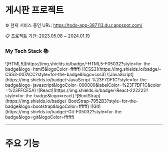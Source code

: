 # 게시판 프로젝트

⚙ 현재 서비스 중인 URL: <https://todo-app-387113.du.r.appspot.com/>

📋 프로젝트 기간: 2023.05.08 ~ 2024.01.19

<!-- ✅ 업데이트 예정

- TypeScript 적용 -->

<h3> My Tech Stack 📚</h3>
![HTML5](https://img.shields.io/badge/-HTML5-F05032?style=for-the-badge&logo=html5&logoColor=ffffff)
![CSS3](https://img.shields.io/badge/-CSS3-007ACC?style=for-the-badge&logo=css3)
![JavaScript](https://img.shields.io/badge/-JavaScript-%23F7DF1C?style=for-the-badge&logo=javascript&logoColor=000000&labelColor=%23F7DF1C&color=%23FFCE5A)
![React](https://img.shields.io/badge/-React-222222?style=for-the-badge&logo=react)
![BootStrap](https://img.shields.io/badge/-BootStrap-7952B3?style=for-the-badge&logo=bootstrap&logoColor=ffffff)
![Git](https://img.shields.io/badge/-Git-F05032?style=for-the-badge&logo=git&logoColor=ffffff)

<hr/>

# 주요 기능
